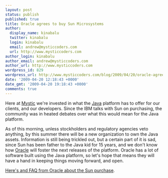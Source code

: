```yaml
---
layout: post
status: publish
published: true
title: Oracle agrees to buy Sun Microsystems
author:
  display_name: kinabalu
  twitter: kinabalu
  login: kinabalu
  email: andrew@mysticcoders.com
  url: http://www.mysticcoders.com
author_login: kinabalu
author_email: andrew@mysticcoders.com
author_url: http://www.mysticcoders.com
wordpress_id: 829
wordpress_url: http://www.mysticcoders.com/blog/2009/04/20/oracle-agrees-to-buy-sun-microsystems/
date: '2009-04-20 12:18:43 +0000'
date_gmt: '2009-04-20 19:18:43 +0000'
comments: true
---
```

Here at <a href="http://www.mysticcoders.com" title="mystic">Mystic</a> we're invested in what the <a href="http://java.sun.com" title="Java Platform" target="_blank">Java</a> platform has to offer for our clients, and our developers. Since the IBM talks with Sun on purchasing, the community was in heated debates over what this would mean for the Java platform.

As of this morning, unless stockholders and regulatory agencies veto anything, by this summer there will be a new organization to own the Java assets. Information is still being trickled out, but a certain part of it is sad, since Sun has been father to the Java kid for 15 years, and we don't know how <a href="http://www.oracle.com/" title="Oracle" target="_blank">Oracle</a> will foster the next releases of the platform. Oracle has a lot of software built using the Java platform, so let's hope that means they will have a hand in keeping things moving forward, and open.

<a href="http://www.oracle.com/sun/sun-faq.pdf" title="Oracle purchases Sun FAQ" target="_blank">Here's and FAQ from Oracle about the Sun purchase</a>.

